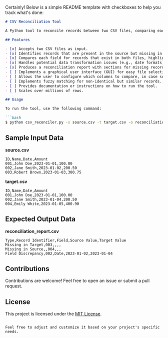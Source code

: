 Certainly! Below is a simple README template with checkboxes to help you track what's done:

```markdown
# CSV Reconciliation Tool

A Python tool to reconcile records between two CSV files, comparing each field for discrepancies.

## Features

- [x] Accepts two CSV files as input.
- [x] Identifies records that are present in the source but missing in the target (and vice versa).
- [x] Compares each field for records that exist in both files, highlighting discrepancies.
- [x] Handles potential data transformation issues (e.g., date formats, case sensitivity, leading/trailing spaces).
- [x] Produces a reconciliation report with sections for missing records and field discrepancies.
- [ ] Implements a graphical user interface (GUI) for easy file selection and result visualization.
- [ ] Allows the user to configure which columns to compare, in case some columns should be ignored.
- [ ] Implements fuzzy matching for non-identical but similar records.
- [ ] Provides documentation or instructions on how to run the tool.
- [ ] Scales over millions of rows.

## Usage

To run the tool, use the following command:

```bash
$ python csv_reconciler.py -s source.csv -t target.csv -o reconciliation_report.csv
```

## Sample Input Data

**source.csv**

```
ID,Name,Date,Amount
001,John Doe,2023-01-01,100.00
002,Jane Smith,2023-01-02,200.50
003,Robert Brown,2023-01-03,300.75
```

**target.csv**

```
ID,Name,Date,Amount
001,John Doe,2023-01-01,100.00
002,Jane Smith,2023-01-04,200.50
004,Emily White,2023-01-05,400.90
```

## Expected Output Data

**reconciliation_report.csv**

```
Type,Record Identifier,Field,Source Value,Target Value
Missing in Target,003,,,,
Missing in Source,,004,,,
Field Discrepancy,002,Date,2023-01-02,2023-01-04
```

## Contributions

Contributions are welcome! Feel free to open an issue or submit a pull request.

## License

This project is licensed under the [MIT License](LICENSE).
```

Feel free to adjust and customize it based on your project's specific needs.
